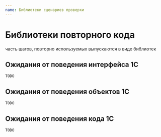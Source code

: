 ```yaml
---
name: Библиотеки сценариев проверки
---
```


# Библиотеки повторного кода

часть шагов, повторно используемых выпускаются в виде библиотек

## Ожидания от поведения интерфейса 1С


```
TODO

```

## Ожидания от поведения объектов 1С


```
TODO

```

## Ожидания от поведения кода 1С


```
TODO

```




